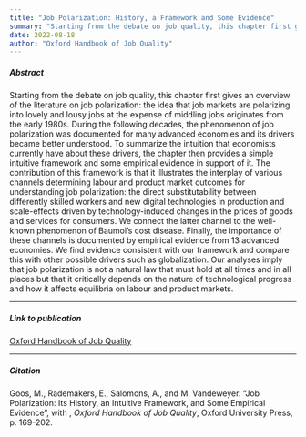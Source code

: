 ```yaml
---
title: "Job Polarization: History, a Framework and Some Evidence" 
summary: "Starting from the debate on job quality, this chapter first gives an overview of the literature on job polarization: the idea that job markets are polarizing into lovely and lousy jobs at the expense of middling jobs originates from the early 1980s. During the following decades, the phenomenon of job polarization was documented for many advanced economies and its drivers became better understood. To summarize the intuition that economists currently have about these drivers, the chapter then provides a simple intuitive framework and some empirical evidence in support of it."
date: 2022-08-18
author: "Oxford Handbook of Job Quality"
---
```


##### Abstract

Starting from the debate on job quality, this chapter first gives an overview of the literature on job polarization: the idea that job markets are polarizing into lovely and lousy jobs at the expense of middling jobs originates from the early 1980s. During the following decades, the phenomenon of job polarization was documented for many advanced economies and its drivers became better understood. To summarize the intuition that economists currently have about these drivers, the chapter then provides a simple intuitive framework and some empirical evidence in support of it. The contribution of this framework is that it illustrates the interplay of various channels determining labour and product market outcomes for understanding job polarization: the direct substitutability between differently skilled workers and new digital technologies in production and scale-effects driven by technology-induced changes in the prices of goods and services for consumers. We connect the latter channel to the well-known phenomenon of Baumol’s cost disease. Finally, the importance of these channels is documented by empirical evidence from 13 advanced economies. We find evidence consistent with our framework and compare this with other possible drivers such as globalization. Our analyses imply that job polarization is not a natural law that must hold at all times and in all places but that it critically depends on the nature of technological progress and how it affects equilibria on labour and product markets.

---

##### Link to publication

[Oxford Handbook of Job Quality](https://global.oup.com/academic/product/the-oxford-handbook-of-job-quality-9780198749790?cc=us&lang=en&) 

---

##### Citation

Goos, M., Rademakers, E., Salomons, A., and M. Vandeweyer. “Job Polarization: Its History, an Intuitive Framework, and Some Empirical Evidence”, with , *Oxford Handbook of Job Quality*, Oxford University Press, p. 169-202.




